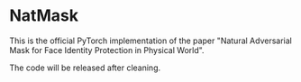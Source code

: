 # NatMask

This is the official PyTorch implementation of the paper "Natural Adversarial Mask for Face Identity Protection in Physical World".

The code will be released after cleaning.
